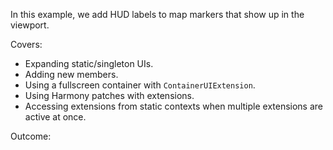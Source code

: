 ﻿In this example, we add HUD labels to map markers that show up in the viewport.

Covers:
* Expanding static/singleton UIs.
* Adding new members.
* Using a fullscreen container with `ContainerUIExtension`.
* Using Harmony patches with extensions.
* Accessing extensions from static contexts when multiple extensions are active at once.

Outcome: